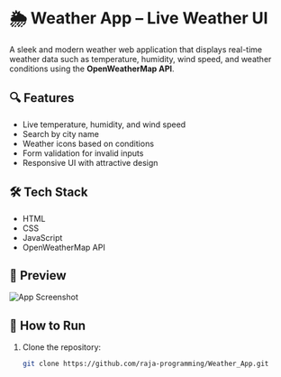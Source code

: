 # 🌦️ Weather App – Live Weather UI

A sleek and modern weather web application that displays real-time weather data such as temperature, humidity, wind speed, and weather conditions using the **OpenWeatherMap API**.

## 🔍 Features

- Live temperature, humidity, and wind speed
- Search by city name
- Weather icons based on conditions
- Form validation for invalid inputs
- Responsive UI with attractive design

## 🛠️ Tech Stack

- HTML
- CSS
- JavaScript
- OpenWeatherMap API

## 📸 Preview

![App Screenshot](images/clear.png)

## 🚀 How to Run

1. Clone the repository:

   ```bash
   git clone https://github.com/raja-programming/Weather_App.git
